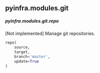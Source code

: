 ## pyinfra.modules.git


##### pyinfra.modules.git.repo

[Not implemented] Manage git repositories.

```py
repo(
    source,
    target,
    branch='master',
    update=True
)
```
